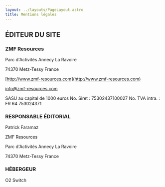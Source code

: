 ```yaml
---
layout: ../layouts/PageLayout.astro
title: Mentions légales
---
```


## ÉDITEUR DU SITE

### ZMF Resources

Parc d'Activités Annecy La Ravoire

74370 Metz-Tessy France

[http://www.zmf-resources.com](http://www.zmf-resources.com)

info@zmf-resources.com

SASU au capital de 1000 euros
No. Siret : 75302437100027
No. TVA intra. : FR 64 753024371

### RESPONSABLE ÉDITORIAL
Patrick Faramaz

ZMF Resources

Parc d'Activités Annecy La Ravoire

74370 Metz-Tessy France

### HÉBERGEUR
O2 Switch

